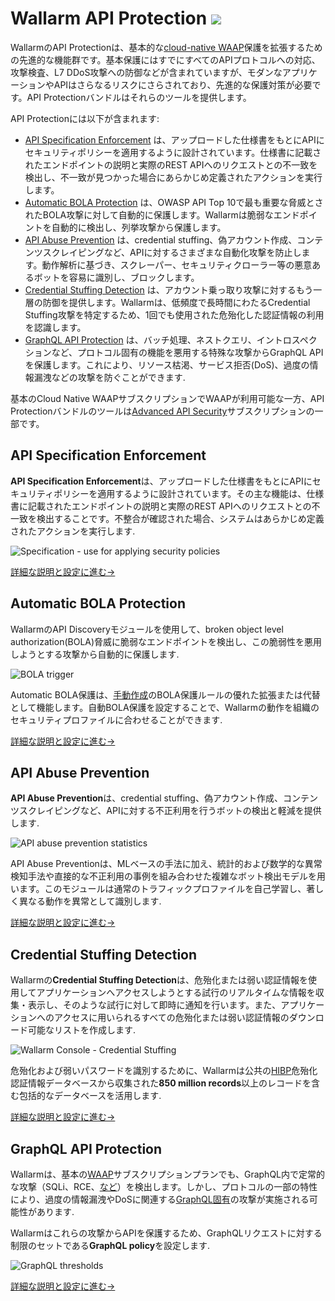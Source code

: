 # Wallarm API Protection <a href="../subscription-plans/#waap-and-advanced-api-security"><img src="../../images/api-security-tag.svg" style="border: none;"></a>

WallarmのAPI Protectionは、基本的な[cloud-native WAAP](../about-wallarm/waap-overview.md)保護を拡張するための先進的な機能群です。基本保護にはすでにすべてのAPIプロトコルへの対応、攻撃検査、L7 DDoS攻撃への防御などが含まれていますが、モダンなアプリケーションやAPIはさらなるリスクにさらされており、先進的な保護対策が必要です。API Protectionバンドルはそれらのツールを提供します。

API Protectionには以下が含まれます:

* [API Specification Enforcement](#api-specification-enforcement) は、アップロードした仕様書をもとにAPIにセキュリティポリシーを適用するように設計されています。仕様書に記載されたエンドポイントの説明と実際のREST APIへのリクエストとの不一致を検出し、不一致が見つかった場合にあらかじめ定義されたアクションを実行します。
* [Automatic BOLA Protection](#automatic-bola-protection) は、OWASP API Top 10で最も重要な脅威とされたBOLA攻撃に対して自動的に保護します。Wallarmは脆弱なエンドポイントを自動的に検出し、列挙攻撃から保護します。
* [API Abuse Prevention](#api-abuse-prevention) は、credential stuffing、偽アカウント作成、コンテンツスクレイピングなど、APIに対するさまざまな自動化攻撃を防止します。動作解析に基づき、スクレーパー、セキュリティクローラー等の悪意あるボットを容易に識別し、ブロックします。
* [Credential Stuffing Detection](#credential-stuffing-detection) は、アカウント乗っ取り攻撃に対するもう一層の防御を提供します。Wallarmは、低頻度で長時間にわたるCredential Stuffing攻撃を特定するため、1回でも使用された危殆化した認証情報の利用を認識します。
* [GraphQL API Protection](#graphql-api-protection) は、バッチ処理、ネストクエリ、イントロスペクションなど、プロトコル固有の機能を悪用する特殊な攻撃からGraphQL APIを保護します。これにより、リソース枯渇、サービス拒否(DoS)、過度の情報漏洩などの攻撃を防ぐことができます.

<!--Diagram for API Protection bundle of Wallarm products, being prepared by Iskandar-->

基本のCloud Native WAAPサブスクリプションでWAAPが利用可能な一方、API Protectionバンドルのツールは[Advanced API Security](../about-wallarm/subscription-plans.md#waap-and-advanced-api-security)サブスクリプションの一部です。

## API Specification Enforcement

**API Specification Enforcement**は、アップロードした仕様書をもとにAPIにセキュリティポリシーを適用するように設計されています。その主な機能は、仕様書に記載されたエンドポイントの説明と実際のREST APIへのリクエストとの不一致を検出することです。不整合が確認された場合、システムはあらかじめ定義されたアクションを実行します.

![Specification - use for applying security policies](../images/api-specification-enforcement/specification-use-for-api-policies-enforcement.png)

[詳細な説明と設定に進む→](../api-specification-enforcement/overview.md)

## Automatic BOLA Protection

WallarmのAPI Discoveryモジュールを使用して、broken object level authorization(BOLA)脅威に脆弱なエンドポイントを検出し、この脆弱性を悪用しようとする攻撃から自動的に保護します.

![BOLA trigger](../images/user-guides/bola-protection/trigger-enabled-state.png)

Automatic BOLA保護は、[手動作成](../admin-en/configuration-guides/protecting-against-bola-trigger.md)のBOLA保護ルールの優れた拡張または代替として機能します。自動BOLA保護を設定することで、Wallarmの動作を組織のセキュリティプロファイルに合わせることができます.

[詳細な説明と設定に進む→](../admin-en/configuration-guides/protecting-against-bola.md)

## API Abuse Prevention

**API Abuse Prevention**は、credential stuffing、偽アカウント作成、コンテンツスクレイピングなど、APIに対する不正利用を行うボットの検出と軽減を提供します.

![API abuse prevention statistics](../images/about-wallarm-waf/abi-abuse-prevention/api-abuse-prevention-statistics.png)

API Abuse Preventionは、MLベースの手法に加え、統計的および数学的な異常検知手法や直接的な不正利用の事例を組み合わせた複雑なボット検出モデルを用います。このモジュールは通常のトラフィックプロファイルを自己学習し、著しく異なる動作を異常として識別します.

[詳細な説明と設定に進む→](../api-abuse-prevention/overview.md)

## Credential Stuffing Detection

Wallarmの**Credential Stuffing Detection**は、危殆化または弱い認証情報を使用してアプリケーションへアクセスしようとする試行のリアルタイムな情報を収集・表示し、そのような試行に対して即時に通知を行います。また、アプリケーションへのアクセスに用いられるすべての危殆化または弱い認証情報のダウンロード可能なリストを作成します.

![Wallarm Console - Credential Stuffing](../images/about-wallarm-waf/credential-stuffing/credential-stuffing.png)

危殆化および弱いパスワードを識別するために、Wallarmは公共の[HIBP](https://haveibeenpwned.com/)危殆化認証情報データベースから収集された**850 million records**以上のレコードを含む包括的なデータベースを活用します.

[詳細な説明と設定に進む→](credential-stuffing.md)

## GraphQL API Protection

Wallarmは、基本の[WAAP](../about-wallarm/subscription-plans.md#waap-and-advanced-api-security)サブスクリプションプランでも、GraphQL内で定常的な攻撃（SQLi、RCE、[など](../attacks-vulns-list.md)）を検出します。しかし、プロトコルの一部の特性により、過度の情報漏洩やDoSに関連する[GraphQL固有](../attacks-vulns-list.md#graphql-attacks)の攻撃が実施される可能性があります.

Wallarmはこれらの攻撃からAPIを保護するため、GraphQLリクエストに対する制限のセットである**GraphQL policy**を設定します.

![GraphQL thresholds](../images/user-guides/rules/graphql-rule.png)

[詳細な説明と設定に進む→](../api-protection/graphql-rule.md)